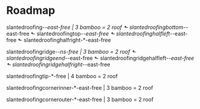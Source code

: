 ﻿# Roadmap
slantedroofing-*-east-free | 3 bamboo = 2 roof
⬑ slantedroofingbottom-*-east-free
⬑ slantedroofingtop-*-east-free
⬑ slantedroofinghalfleft-*-east-free
⬑ slantedroofinghalfright-*-east-free

slantedroofingridge-*-ns-free | 3 bamboo = 2 roof
⬑ slantedroofingridgeend-*-east-free
⬑ slantedroofingridgehalfleft-*-east-free
⬑ slantedroofingridgehalfright-*-east-free

slantedroofingtip-*-free | 4 bamboo = 2 roof

slantedroofingcornerinner-*-east-free | 3 bamboo = 2 roof

slantedroofingcornerouter-*-east-free | 3 bamboo = 2 roof

